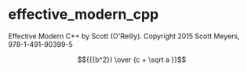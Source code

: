 # effective_modern_cpp
<script type="text/javascript" src="http://cdn.mathjax.org/mathjax/latest/MathJax.js?config=default"></script>

Effective Modern C++ by Scott (O'Reilly). Copyright 2015 Scott Meyers, 978-1-491-90399-5

$${{{b^2}} \over {c + \sqrt a }}$$
